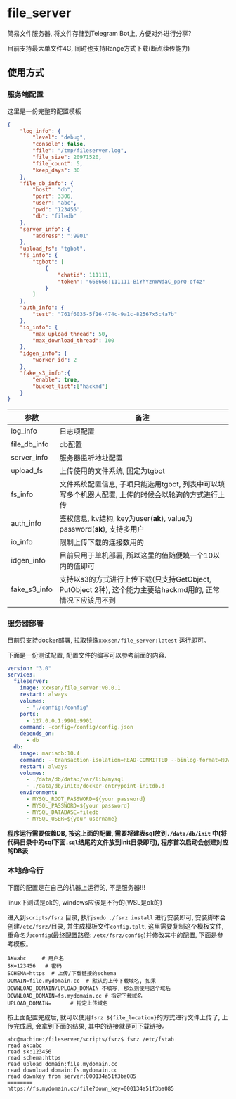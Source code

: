file_server
===

简易文件服务器, 将文件存储到Telegram Bot上, 方便对外进行分享?

目前支持最大单文件4G, 同时也支持Range方式下载(断点续传能力)

## 使用方式

### 服务端配置

这里是一份完整的配置模板

```json
{
    "log_info": {
        "level": "debug",  
        "console": false,
        "file": "/tmp/fileserver.log",
        "file_size": 20971520,
        "file_count": 5,
        "keep_days": 30
    },
    "file_db_info": {
        "host": "db",
        "port": 3306,
        "user": "abc",
        "pwd": "123456",
        "db": "filedb"
    },
    "server_info": {
        "address": ":9901"
    },
    "upload_fs": "tgbot",
    "fs_info": {
        "tgbot": [
            {
                "chatid": 111111,
                "token": "666666:111111-BiYhYznWWdaC_pprQ-of4z"
            }
        ]
    },
    "auth_info": {
        "test": "761f6035-5f16-474c-9a1c-82567x5c4a7b"
    },
    "io_info": {
        "max_upload_thread": 50,
        "max_download_thread": 100
    },
    "idgen_info": {
        "worker_id": 2
    },
    "fake_s3_info":{
        "enable": true,
        "bucket_list":["hackmd"]
    }
}
```

| 参数         | 备注                                                                                                       |
| ------------ | ---------------------------------------------------------------------------------------------------------- |
| log_info     | 日志项配置                                                                                                 |
| file_db_info | db配置                                                                                                     |
| server_info  | 服务器监听地址配置                                                                                         |
| upload_fs    | 上传使用的文件系统, 固定为tgbot                                                                            |
| fs_info      | 文件系统配置信息, 子项只能选用tgbot, 列表中可以填写多个机器人配置, 上传的时候会以轮询的方式进行上传        |
| auth_info    | 鉴权信息, kv结构, key为user(**ak**), value为password(**sk**), 支持多用户                                   |
| io_info      | 限制上传下载的连接数用的                                                                                   |
| idgen_info   | 目前只用于单机部署, 所以这里的值随便填一个10以内的值即可                                                   |
| fake_s3_info | 支持以s3的方式进行上传下载(只支持GetObject, PutObject 2种), 这个能力主要给hackmd用的, 正常情况下应该用不到 |

### 服务器部署

目前只支持docker部署, 拉取镜像`xxxsen/file_server:latest` 运行即可。

下面是一份测试配置, 配置文件的编写可以参考前面的内容.

```yml
version: "3.0"
services:
  fileserver:
    image: xxxsen/file_server:v0.0.1
    restart: always
    volumes:
      - "./config:/config"
    ports:
      - 127.0.0.1:9901:9901
    command: -config=/config/config.json
    depends_on:
      - db
  db:
    image: mariadb:10.4
    command: --transaction-isolation=READ-COMMITTED --binlog-format=ROW
    restart: always
    volumes:
      - ./data/db/data:/var/lib/mysql
      - ./data/db/init:/docker-entrypoint-initdb.d
    environment:
      - MYSQL_ROOT_PASSWORD=${your password}
      - MYSQL_PASSWORD=${your password}
      - MYSQL_DATABASE=filedb
      - MYSQL_USER=${your username}
```

**程序运行需要依赖DB, 按这上面的配置, 需要将建表sql放到`./data/db/init` 中(将代码目录中的sql下面`.sql`结尾的文件放到init目录即可), 程序首次启动会创建对应的DB表**

### 本地命令行

下面的配置是在自己的机器上运行的, 不是服务器!!!

linux下测试是ok的, windows应该是不行的(WSL是ok的)

进入到`scripts/fsrz` 目录, 执行`sudo ./fsrz install` 进行安装即可, 安装脚本会创建`/etc/fsrz/`目录, 并生成模板文件`config.tplt`, 这里需要复制这个模板文件, 重命名为`config`(最终配置路径: `/etc/fsrz/config`)并修改其中的配置, 下面是参考模板。

```shell
AK=abc     # 用户名
SK=123456   # 密码
SCHEMA=https  # 上传/下载链接的schema
DOMAIN=file.mydomain.cc  # 默认的上传下载域名, 如果DOWNLOAD_DOMAIN/UPLOAD_DOMAIN 不填写, 那么则使用这个域名
DOWNLOAD_DOMAIN=fs.mydomain.cc # 指定下载域名
UPLOAD_DOMAIN=      # 指定上传域名
```

按上面配置完成后, 就可以使用`fsrz ${file_location}`的方式进行文件上传了, 上传完成后, 会拿到下面的结果, 其中的链接就是可下载链接。

```text
abc@machine:/fileserver/scripts/fsrz$ fsrz /etc/fstab 
read ak:abc
read sk:123456
read schema:https
read upload domain:file.mydomain.cc
read download domain:fs.mydomain.cc
read downkey from server:000134a51f3ba085
========
https://fs.mydomain.cc/file?down_key=000134a51f3ba085
```
